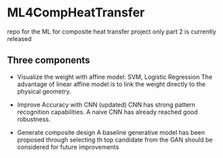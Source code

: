# ML4CompHeatTransfer
repo for the ML for composite heat transfer project
only part 2 is currently released

## Three components
- Visualize the weight with affine model:  SVM, Logistic Regression 
  The advantage of linear affine model is to link the weight directly to the physical geometry.
  
- Improve Accuracy with CNN (updated)
  CNN has strong pattern recognition capabilities. A naive CNN has already reached good robustness.
  
- Generate composite design
  A baseline generative model has been proposed through selecting th top candidate from the
  GAN should be considered for future improvements
